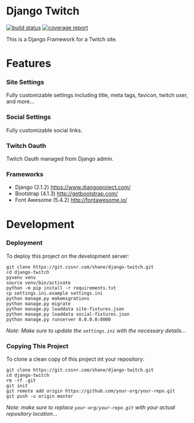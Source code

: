 # Django Twitch

[![build status](https://git.cssnr.com/shane/django-twitch/badges/master/build.svg)](https://git.cssnr.com/shane/django-twitch/commits/master) [![coverage report](https://git.cssnr.com/shane/django-twitch/badges/master/coverage.svg)](https://git.cssnr.com/shane/django-twitch/commits/master)

This is a Django Framework for a Twitch site.

# Features

### Site Settings

Fully customizable settings including title, meta tags, favicon, twitch user, and more...

### Social Settings

Fully customizable social links.

### Twitch Oauth

Twitch Oauth managed from Django admin.

### Frameworks

- Django (2.1.2) https://www.djangoproject.com/
- Bootstrap (4.1.3) http://getbootstrap.com/
- Font Awesome (5.4.2) http://fontawesome.io/

# Development

### Deployment

To deploy this project on the development server:

```
git clone https://git.cssnr.com/shane/django-twitch.git
cd django-twitch
pyvenv venv
source venv/bin/activate
python -m pip install -r requirements.txt
cp settings.ini.example settings.ini
python manage.py makemigrations
python manage.py migrate
python manage.py loaddata site-fixtures.json
python manage.py loaddata social-fixtures.json
python manage.py runserver 0.0.0.0:8000
```

*Note: Make sure to update the `settings.ini` with the necessary details...*

### Copying This Project

To clone a clean copy of this project int your repository:

```
git clone https://git.cssnr.com/shane/django-twitch.git
cd django-twitch
rm -rf .git
git init
git remote add origin https://github.com/your-org/your-repo.git
git push -u origin master
```

*Note: make sure to replace `your-org/your-repo.git` with your actual repository location...*
